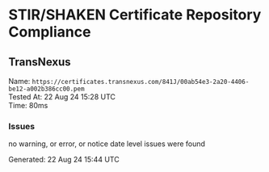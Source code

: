 # STIR/SHAKEN Certificate Repository Compliance

## TransNexus

Name: `https://certificates.transnexus.com/841J/00ab54e3-2a20-4406-be12-a002b386cc00.pem`\
Tested At: 22 Aug 24 15:28 UTC\
Time: 80ms

### Issues

no warning, or error, or notice date level issues were found

Generated: 22 Aug 24 15:44 UTC